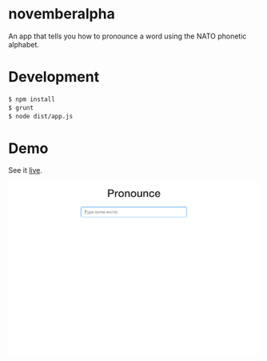 # novemberalpha
An app that tells you how to pronounce a word using the NATO phonetic alphabet.

# Development
```bash
$ npm install
$ grunt
$ node dist/app.js
```

# Demo
See it [live](http://vikasgorur.folklore.io/novemberalpha/).

![screencast](https://github.com/vikasgorur/novemberalpha/raw/master/screencast.gif)